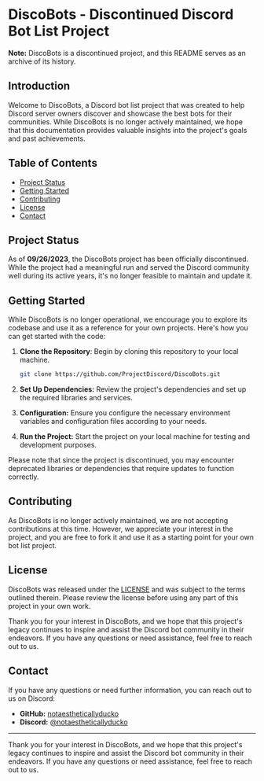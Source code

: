 # DiscoBots - Discontinued Discord Bot List Project

**Note:** DiscoBots is a discontinued project, and this README serves as an archive of its history.

## Introduction

Welcome to DiscoBots, a Discord bot list project that was created to help Discord server owners discover and showcase the best bots for their communities. While DiscoBots is no longer actively maintained, we hope that this documentation provides valuable insights into the project's goals and past achievements.

## Table of Contents

- [Project Status](#project-status)
- [Getting Started](#getting-started)
- [Contributing](#contributing)
- [License](#license)
- [Contact](#contact)

## Project Status

As of **09/26/2023**, the DiscoBots project has been officially discontinued. While the project had a meaningful run and served the Discord community well during its active years, it's no longer feasible to maintain and update it.

## Getting Started

While DiscoBots is no longer operational, we encourage you to explore its codebase and use it as a reference for your own projects. Here's how you can get started with the code:

1. **Clone the Repository**: Begin by cloning this repository to your local machine.

   ```bash
   git clone https://github.com/ProjectDiscord/DiscoBots.git
   ```

2. **Set Up Dependencies:** Review the project's dependencies and set up the required libraries and services.

3. **Configuration:** Ensure you configure the necessary environment variables and configuration files according to your needs.

4. **Run the Project:** Start the project on your local machine for testing and development purposes.

Please note that since the project is discontinued, you may encounter deprecated libraries or dependencies that require updates to function correctly.

## Contributing
As DiscoBots is no longer actively maintained, we are not accepting contributions at this time. However, we appreciate your interest in the project, and you are free to fork it and use it as a starting point for your own bot list project.

## License
DiscoBots was released under the [LICENSE](LICENSE) and was subject to the terms outlined therein. Please review the license before using any part of this project in your own work.

Thank you for your interest in DiscoBots, and we hope that this project's legacy continues to inspire and assist the Discord bot community in their endeavors. If you have any questions or need assistance, feel free to reach out to us.

## Contact
If you have any questions or need further information, you can reach out to us on Discord:

- **GitHub:** [notaestheticallyducko](https://github.com/notaestheticallyducko)
- **Discord:** [@notaestheticallyducko](https://discord.com/users/711712752246325343)

___

Thank you for your interest in DiscoBots, and we hope that this project's legacy continues to inspire and assist the Discord bot community in their endeavors. If you have any questions or need assistance, feel free to reach out to us.